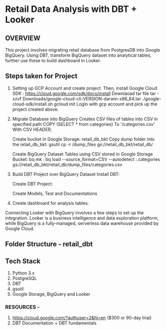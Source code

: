 # Retail Data Analysis with DBT + Looker

## OVERVIEW

This project involves migrating retail database from PostgresDB into Google BigQuery. Using DBT, transform BigQuery dataset into analytical tables, further use these to build dashboard in Looker.

## Steps taken for Project
1. Setting up GCP Account and create project. 
    Then, install Google Cloud SDK : https://cloud.google.com/sdk/docs/install
    Downlaoad tar file
    tar -xzvf Downloads/google-cloud-cli-VERSION-darwin-x86_64.tar
    ./google-cloud-sdk/install.sh
    gcloud init
    Login with gcp account and pick up the project created above.

2. Migrate Database into BigQuery
    Creates CSV files of tables into CSV in specified path
    COPY (SELECT * from categories) 
    To '<path-to-dump-folder>/categories.csv' 
    With CSV HEADER;

    Create bucket in Google Storage: retail_db_bkt
    Copy dump folder into the retail_db_bkt:
    gsutil cp -r  <path-to-dump-folder>/dump_files gs://retail_db_bkt/retail_db/

    Create BigQuery Dataset Tables using CSV stored in Google Storage Bucket:
    bq mk <project-name>:<dataset-id>
    bq load --source_format=CSV --autodetect <project-name>:<dataset-id>.categories gs://retail_db_bkt/retail_db/dump_files/categories.csv

3. Build DBT Project over BigQuery Dataset
    Install DBT:

    Create DBT Project:

    Create Models, Test and Documentations

4. Create dashboard for analysis tables.

Connecting Looker with BigQuery involves a few steps to set up the integration. 
Looker is a business intelligence and data exploration platform, while BigQuery is a fully-managed, serverless
data warehouse provided by Google Cloud. 






## Folder Structure - retail_dbt


## Tech Stack
1. Python 3.x
2. PostgreSQL
3. DBT
4. gsutil 
5. Google Storage, BigQuery and Looker

### RESOURCES -
1. https://cloud.google.com/?authuser=2&hl=en ($300 or 90-day trial)
2. DBT Documentation + DBT fundamentals